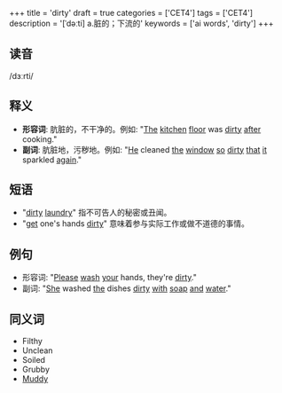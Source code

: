 +++
title = 'dirty'
draft = true
categories = ['CET4']
tags = ['CET4']
description = '[ˈdəːti] a.脏的；下流的'
keywords = ['ai words', 'dirty']
+++

## 读音
/dɜːrti/

## 释义
- **形容词**: 肮脏的，不干净的。例如: "[The](/post/the/) [kitchen](/post/kitchen/) [floor](/post/floor/) was [dirty](/post/dirty/) [after](/post/after/) cooking."
- **副词**: 肮脏地，污秽地。例如: "[He](/post/he/) cleaned [the](/post/the/) [window](/post/window/) [so](/post/so/) [dirty](/post/dirty/) [that](/post/that/) [it](/post/it/) sparkled [again](/post/again/)."

## 短语
- "[dirty](/post/dirty/) [laundry](/post/laundry/)" 指不可告人的秘密或丑闻。
- "[get](/post/get/) one's hands [dirty](/post/dirty/)" 意味着参与实际工作或做不道德的事情。

## 例句
- 形容词: "[Please](/post/please/) [wash](/post/wash/) [your](/post/your/) hands, they're [dirty](/post/dirty/)."
- 副词: "[She](/post/she/) washed [the](/post/the/) dishes [dirty](/post/dirty/) [with](/post/with/) [soap](/post/soap/) [and](/post/and/) [water](/post/water/)."

## 同义词
- Filthy
- Unclean
- Soiled
- Grubby
- [Muddy](/post/muddy/)
